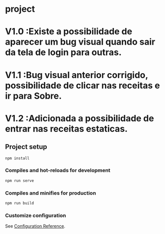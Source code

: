 # project

# V1.0 :Existe a possibilidade de aparecer um bug visual quando sair da tela de login para outras.
# V1.1 :Bug visual anterior corrigido, possibilidade de clicar nas receitas e ir para Sobre.
# V1.2 :Adicionada a possibilidade de entrar nas receitas estaticas.

## Project setup
```
npm install
```

### Compiles and hot-reloads for development
```
npm run serve
```

### Compiles and minifies for production
```
npm run build
```

### Customize configuration
See [Configuration Reference](https://cli.vuejs.org/config/).
